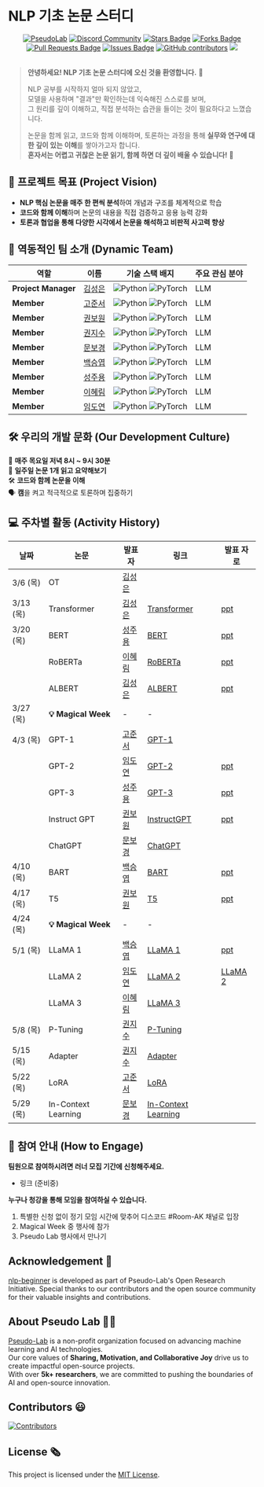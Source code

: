 # NLP 기초 논문 스터디
<!--
<h1 align="center"> Transformer to LLaMA </h1>
-->
<div align="center">
<a href="https://pseudo-lab.com"><img src="https://img.shields.io/badge/PseudoLab-S10-3776AB" alt="PseudoLab"/></a>
<a href="https://discord.gg/EPurkHVtp2"><img src="https://img.shields.io/badge/Discord-BF40BF" alt="Discord Community"/></a>
<a href="https://github.com/Pseudo-Lab/nlp-beginner/stargazers"><img src="https://img.shields.io/github/stars/Pseudo-Lab/10th-template" alt="Stars Badge"/></a>
<a href="https://github.com/Pseudo-Lab/nlp-beginner/network/members"><img src="https://img.shields.io/github/forks/Pseudo-Lab/10th-template" alt="Forks Badge"/></a>
<a href="https://github.com/Pseudo-Lab/nlp-beginner/pulls"><img src="https://img.shields.io/github/issues-pr/Pseudo-Lab/10th-template" alt="Pull Requests Badge"/></a>
<a href="https://github.com/Pseudo-Lab/nlp-beginner/issues"><img src="https://img.shields.io/github/issues/Pseudo-Lab/10th-template" alt="Issues Badge"/></a>
<a href="https://github.com/Pseudo-Lab/nlp-beginner/graphs/contributors"><img alt="GitHub contributors" src="https://img.shields.io/github/contributors/Pseudo-Lab/10th-template?color=2b9348"></a>
<a href="https://hits.seeyoufarm.com"><img src="https://hits.seeyoufarm.com/api/count/incr/badge.svg?url=https%3A%2F%2Fgithub.com%2Fpseudo-lab%2F10th-template&count_bg=%2379C83D&title_bg=%23555555&icon=&icon_color=%23E7E7E7&title=hits&edge_flat=false"/></a>
</div>
<br>

<!-- sheilds: https://shields.io/ -->
<!-- hits badge: https://hits.seeyoufarm.com/ -->

> **안녕하세요! NLP 기초 논문 스터디에 오신 것을 환영합니다.** 🎉  
>  
> NLP 공부를 시작하지 얼마 되지 않았고,  
> 모델을 사용하며 "결과"만 확인하는데 익숙해진 스스로를 보며,  
> 그 원리를 깊이 이해하고, 직접 분석하는 습관을 들이는 것이 필요하다고 느꼈습니다.  
>  
> 논문을 함께 읽고, 코드와 함께 이해하며, 토론하는 과정을 통해 **실무와 연구에 대한 깊이 있는 이해**를 쌓아가고자 합니다.  
> **혼자서는 어렵고 귀찮은 논문 읽기, 함께 하면 더 깊이 배울 수 있습니다!** 🚀  

## 🌟 **프로젝트 목표 (Project Vision)**
- **NLP 핵심 논문을 매주 한 편씩 분석**하여 개념과 구조를 체계적으로 학습  
- **코드와 함께 이해**하며 논문의 내용을 직접 검증하고 응용 능력 강화  
- **토론과 협업을 통해 다양한 시각에서 논문을 해석하고 비판적 사고력 향상**  

## 🧑 역동적인 팀 소개 (Dynamic Team)

| 역할          | 이름 |  기술 스택 배지                                                                 | 주요 관심 분야                          |
|---------------|------|-----------------------------------------------------------------------|----------------------------------------|
| **Project Manager** | [김성은](https://github.com/ssungni) | ![Python](https://img.shields.io/badge/Python-Expert-3776AB) ![PyTorch](https://img.shields.io/badge/PyTorch-EE4C2C) |  LLM  |
| **Member** | [고준서]( https://github.com/kojunseo) | ![Python](https://img.shields.io/badge/Python-Expert-3776AB) ![PyTorch](https://img.shields.io/badge/PyTorch-EE4C2C) |  LLM  |
| **Member** | [권보원](https://github.com/BowonKwon) | ![Python](https://img.shields.io/badge/Python-Expert-3776AB) ![PyTorch](https://img.shields.io/badge/PyTorch-EE4C2C) |  LLM  |
| **Member** | [권지수](https://github.com/Kwon-Jisu)| ![Python](https://img.shields.io/badge/Python-Expert-3776AB) ![PyTorch](https://img.shields.io/badge/PyTorch-EE4C2C) |  LLM  |
| **Member** | [문보경](https://github.com/BokyungisaGod) | ![Python](https://img.shields.io/badge/Python-Expert-3776AB) ![PyTorch](https://img.shields.io/badge/PyTorch-EE4C2C) |  LLM  |
| **Member** | [백승엽](https://github.com/aromadsh) | ![Python](https://img.shields.io/badge/Python-Expert-3776AB) ![PyTorch](https://img.shields.io/badge/PyTorch-EE4C2C) |  LLM  |
| **Member** | [성주용](https://github.com/tmznwnel00) | ![Python](https://img.shields.io/badge/Python-Expert-3776AB) ![PyTorch](https://img.shields.io/badge/PyTorch-EE4C2C) |  LLM  |
| **Member** | [이혜림](https://github.com/rimrimrim0203) | ![Python](https://img.shields.io/badge/Python-Expert-3776AB) ![PyTorch](https://img.shields.io/badge/PyTorch-EE4C2C) |  LLM  |
| **Member** | [임도연](https://github.com/DoyeonLim) | ![Python](https://img.shields.io/badge/Python-Expert-3776AB) ![PyTorch](https://img.shields.io/badge/PyTorch-EE4C2C) |  LLM  |

## 🛠️ 우리의 개발 문화 (Our Development Culture) 
📅 **매주 목요일 저녁 8시 ~ 9시 30분**  
📝 **일주일 논문 1개 읽고 요약해보기**  
🛠️ **코드와 함께 논문을 이해**  
🗣️ **캠**을 켜고 적극적으로 토론하며 집중하기  


## 💻 주차별 활동 (Activity History)

| 날짜 | 논문 | 발표자 | 링크 | 발표 자로 |
|--------|------|--------|------|------|
| 3/6 (목) | OT | [김성은](https://github.com/ssungni) |  |  |
| 3/13 (목) | Transformer | [김성은](https://github.com/ssungni) | [Transformer](https://arxiv.org/abs/1706.03762) | [ppt](https://github.com/user-attachments/files/21705358/Transformer.pdf) |
| 3/20 (목) | BERT |  [성주용](https://github.com/tmznwnel00) | [BERT](https://arxiv.org/abs/1810.04805) | [ppt](https://github.com/user-attachments/files/21705361/Bert_Representation.pdf) |
|  | RoBERTa | [이혜림](https://github.com/rimrimrim0203) | [RoBERTa](https://arxiv.org/abs/1907.11692) | [ppt](https://github.com/user-attachments/files/21705361/Bert_Representation.pdf) |
|  | ALBERT | [김성은](https://github.com/ssungni) | [ALBERT](https://arxiv.org/abs/1909.11942) | [ppt](https://github.com/user-attachments/files/21705364/ALBERT.pdf) |
| 3/27 (목) | **💡 Magical Week** | - | - |  |
| 4/3 (목) | GPT-1 |  [고준서](https://github.com/kojunseo) | [GPT-1](https://cdn.openai.com/research-covers/language-unsupervised/language_understanding_paper.pdf) |  |
|  | GPT-2 | [임도연](https://github.com/DoyeonLim) | [GPT-2](https://cdn.openai.com/better-language-models/language_models_are_unsupervised_multitask_learners.pdf) | [ppt](https://github.com/user-attachments/files/21705367/GPT2.pdf) |
|  | GPT-3 | [성주용](https://github.com/tmznwnel00) | [GPT-3](https://arxiv.org/abs/2005.14165) | [ppt]([https://github.com/user-attachments/files/21705367/GPT2.pdf](https://github.com/user-attachments/files/21705362/GPT3_Representation.pdf)) |
|  | Instruct GPT | [권보원](https://github.com/BowonKwon) | [InstructGPT](https://arxiv.org/abs/2203.02155) | [ppt](https://github.com/user-attachments/files/21705366/InstructGPT.pdf) |
|  | ChatGPT | [문보경](https://github.com/BokyungisaGod) | [ChatGPT](https://arxiv.org/abs/2304.01852) |  |
| 4/10 (목) | BART | [백승엽](https://github.com/aromadsh) | [BART](https://arxiv.org/abs/1910.13461) | [ppt](https://github.com/user-attachments/files/21705368/BART.presentation.pptx) |
| 4/17 (목) | T5 | [권보원](https://github.com/BowonKwon) | [T5](https://arxiv.org/abs/1910.10683) | [ppt]([https://github.com/user-attachments/files/21705368/BART.presentation.pptx](https://github.com/user-attachments/files/21705359/T5.pdf)) |
| 4/24 (목) | **💡 Magical Week** | - | - |  |
| 5/1 (목) | LLaMA 1 | [백승엽](https://github.com/aromadsh) | [LLaMA 1](https://arxiv.org/abs/2302.13971)| [ppt](https://github.com/user-attachments/files/21705365/LLaMA1.presentation.pptx)  |
|  | LLaMA 2 | [임도연](https://github.com/DoyeonLim) | [LLaMA 2](https://arxiv.org/abs/2307.09288)| [LLaMA 2](https://arxiv.org/abs/2302.13971)| [ppt](https://github.com/user-attachments/files/21705360/LlaMA2.pdf)  |
|  | LLaMA 3 | [이혜림](https://github.com/rimrimrim0203) | [LLaMA 3](https://arxiv.org/abs/2407.21783) |  |
| 5/8 (목) | P-Tuning | [권지수](https://github.com/Kwon-Jisu) | [P-Tuning](https://arxiv.org/abs/2110.07602) |  |
| 5/15 (목) | Adapter | [권지수](https://github.com/Kwon-Jisu) | [Adapter](https://arxiv.org/abs/1902.00751) |  |
| 5/22 (목) | LoRA | [고준서]( https://github.com/kojunseo) | [LoRA](https://arxiv.org/abs/2106.09685) |  |
| 5/29 (목) | In-Context Learning | [문보경](https://github.com/BokyungisaGod) | [In-Context Learning](https://arxiv.org/abs/2306.15091) |  |

## 🌱 참여 안내 (How to Engage)
**팀원으로 참여하시려면 러너 모집 기간에 신청해주세요.**  
- 링크 (준비중)

**누구나 청강을 통해 모임을 참여하실 수 있습니다.**  
1. 특별한 신청 없이 정기 모임 시간에 맞추어 디스코드 #Room-AK 채널로 입장
2. Magical Week 중 행사에 참가
3. Pseudo Lab 행사에서 만나기

## Acknowledgement 🙏

[nlp-beginner](https://github.com/Pseudo-Lab/nlp-beginner/) is developed as part of Pseudo-Lab's Open Research Initiative. Special thanks to our contributors and the open source community for their valuable insights and contributions.

## About Pseudo Lab 👋🏼  

[Pseudo-Lab](https://pseudo-lab.com/) is a non-profit organization focused on advancing machine learning and AI technologies.  
Our core values of **Sharing, Motivation, and Collaborative Joy** drive us to create impactful open-source projects.  
With over **5k+ researchers**, we are committed to pushing the boundaries of AI and open-source innovation.  

## Contributors 😃  

[![Contributors](https://contrib.rocks/image?repo=Pseudo-Lab/nlp-beginner)](https://github.com/Pseudo-Lab/nlp-beginner/graphs/contributors)  

## License 🗞  

This project is licensed under the [MIT License](https://opensource.org/licenses/MIT).  

